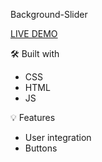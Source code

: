 
Background-Slider

[LIVE DEMO](https://prostok.github.io/Background-Slider/)

🛠️ Built with

- CSS
- HTML
- JS

💡 Features

- User integration 
- Buttons


